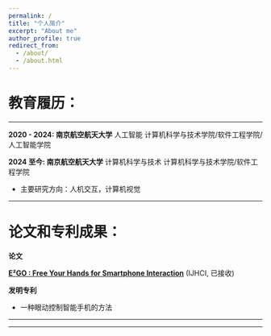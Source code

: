 ```yaml
---
permalink: /
title: "个人简介"
excerpt: "About me"
author_profile: true
redirect_from: 
  - /about/
  - /about.html
---
```


# 教育履历：

------

**2020 - 2024: 南京航空航天大学**
人工智能 计算机科学与技术学院/软件工程学院/人工智能学院

**2024 至今: 南京航空航天大学**
计算机科学与技术 计算机科学与技术学院/软件工程学院

- 主要研究方向：人机交互，计算机视觉

------

# 论文和专利成果：

**论文**

[**E²GO : Free Your Hands for Smartphone Interaction**](../project_pages/E2CO.html) (IJHCI, 已接收) 

**发明专利**

- 一种眼动控制智能手机的方法

------

------

